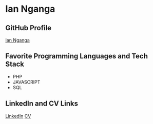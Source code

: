 # Ian Nganga

## GitHub Profile
[Ian Nganga](https://github.com/Ian-Nganga)

## Favorite Programming Languages and Tech Stack
- PHP
- JAVASCRIPT
- SQL

## LinkedIn and CV Links
[LinkedIn](https://www.linkedin.com/in/ian-wambaire-5332932a9/)
[CV](https://example.com/ian-nganga-cv)